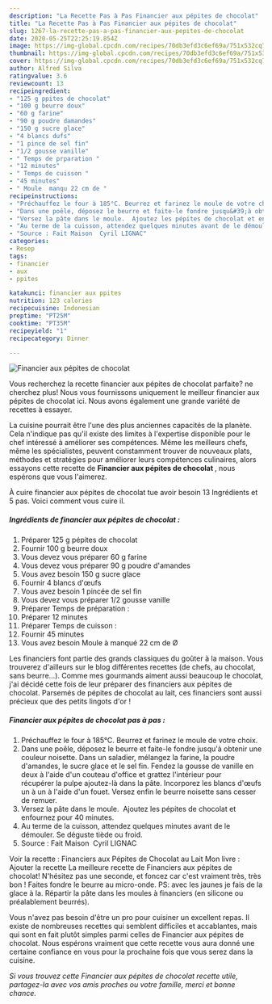 ```yaml
---
description: "La Recette Pas à Pas Financier aux pépites de chocolat"
title: "La Recette Pas à Pas Financier aux pépites de chocolat"
slug: 1267-la-recette-pas-a-pas-financier-aux-pepites-de-chocolat
date: 2020-05-25T22:25:19.854Z
image: https://img-global.cpcdn.com/recipes/70db3efd3c6ef69a/751x532cq70/financier-aux-pepites-de-chocolat-photo-principale-de-la-recette.jpg
thumbnail: https://img-global.cpcdn.com/recipes/70db3efd3c6ef69a/751x532cq70/financier-aux-pepites-de-chocolat-photo-principale-de-la-recette.jpg
cover: https://img-global.cpcdn.com/recipes/70db3efd3c6ef69a/751x532cq70/financier-aux-pepites-de-chocolat-photo-principale-de-la-recette.jpg
author: Alfred Silva
ratingvalue: 3.6
reviewcount: 13
recipeingredient:
- "125 g ppites de chocolat"
- "100 g beurre doux"
- "60 g farine"
- "90 g poudre damandes"
- "150 g sucre glace"
- "4 blancs dufs"
- "1 pince de sel fin"
- "1/2 gousse vanille"
- " Temps de prparation "
- "12 minutes"
- " Temps de cuisson "
- "45 minutes"
- " Moule  manqu 22 cm de "
recipeinstructions:
- "Préchauffez le four à 185°C. Beurrez et farinez le moule de votre choix."
- "Dans une poêle, déposez le beurre et faite-le fondre jusqu&#39;à obtenir une couleur noisette. Dans un saladier, mélangez la farine, la poudre d&#39;amandes, le sucre glace et le sel fin. Fendez la gousse de vanille en deux à l&#39;aide d&#39;un couteau d&#39;office et grattez l&#39;intérieur pour récupérer la pulpe ajoutez-là dans la pâte. Incorporez les blancs d&#39;œufs un à un à l&#39;aide d&#39;un fouet. Versez enfin le beurre noisette sans cesser de remuer."
- "Versez la pâte dans le moule.  Ajoutez les pépites de chocolat et enfournez pour 40 minutes."
- "Au terme de la cuisson, attendez quelques minutes avant de le démouler. Se déguste tiède ou froid."
- "Source : Fait Maison  Cyril LIGNAC"
categories:
- Resep
tags:
- financier
- aux
- ppites

katakunci: financier aux ppites 
nutrition: 123 calories
recipecuisine: Indonesian
preptime: "PT25M"
cooktime: "PT35M"
recipeyield: "1"
recipecategory: Dinner

---
```



![Financier aux pépites de chocolat](https://img-global.cpcdn.com/recipes/70db3efd3c6ef69a/751x532cq70/financier-aux-pepites-de-chocolat-photo-principale-de-la-recette.jpg)

Vous recherchez la recette financier aux pépites de chocolat parfaite? ne cherchez plus! Nous vous fournissons uniquement le meilleur financier aux pépites de chocolat ici. Nous avons également une grande variété de recettes à essayer.

La cuisine pourrait être l'une des plus anciennes capacités de la planète. Cela n'indique pas qu'il existe des limites à l'expertise disponible pour le chef intéressé à améliorer ses compétences. Même les meilleurs chefs, même les spécialistes, peuvent constamment trouver de nouveaux plats, méthodes et stratégies pour améliorer leurs compétences culinaires, alors essayons cette recette de <strong> Financier aux pépites de chocolat </strong>, nous espérons que vous l'aimerez.

<!--inarticleads1-->

À cuire financier aux pépites de chocolat tue avoir besoin 13 Ingrédients et 5 pas. Voici comment vous cuire il.

##### Ingrédients de financier aux pépites de chocolat :

1. Préparer 125 g pépites de chocolat
1. Fournir 100 g beurre doux
1. Vous devez vous préparer 60 g farine
1. Vous devez vous préparer 90 g poudre d&#39;amandes
1. Vous avez besoin 150 g sucre glace
1. Fournir 4 blancs d&#39;œufs
1. Vous avez besoin 1 pincée de sel fin
1. Vous devez vous préparer 1/2 gousse vanille
1. Préparer  Temps de préparation :
1. Préparer 12 minutes
1. Préparer  Temps de cuisson :
1. Fournir 45 minutes
1. Vous avez besoin  Moule à manqué 22 cm de Ø


Les financiers font partie des grands classiques du goûter à la maison. Vous trouverez d&#39;ailleurs sur le blog différentes recettes (de chefs, au chocolat, sans beurre…). Comme mes gourmands aiment aussi beaucoup le chocolat, j&#39;ai décidé cette fois de leur préparer des financiers aux pépites de chocolat. Parsemés de pépites de chocolat au lait, ces financiers sont aussi précieux que des petits lingots d&#39;or ! 

<!--inarticleads2-->

##### Financier aux pépites de chocolat pas à pas :

1. Préchauffez le four à 185°C. Beurrez et farinez le moule de votre choix.
1. Dans une poêle, déposez le beurre et faite-le fondre jusqu&#39;à obtenir une couleur noisette. Dans un saladier, mélangez la farine, la poudre d&#39;amandes, le sucre glace et le sel fin. Fendez la gousse de vanille en deux à l&#39;aide d&#39;un couteau d&#39;office et grattez l&#39;intérieur pour récupérer la pulpe ajoutez-là dans la pâte. Incorporez les blancs d&#39;œufs un à un à l&#39;aide d&#39;un fouet. Versez enfin le beurre noisette sans cesser de remuer.
1. Versez la pâte dans le moule.  Ajoutez les pépites de chocolat et enfournez pour 40 minutes.
1. Au terme de la cuisson, attendez quelques minutes avant de le démouler. Se déguste tiède ou froid.
1. Source : Fait Maison  Cyril LIGNAC


Voir la recette : Financiers aux Pépites de Chocolat au Lait Mon livre : Ajouter la recette La meilleure recette de Financiers aux pépites de chocolat! N&#39;hésitez pas une seconde, et foncez car c&#39;est vraiment très, très bon ! Faites fondre le beurre au micro-onde. PS: avec les jaunes je fais de la glace à la. Répartir la pâte dans les moules à financiers (en silicone ou préalablement beurrés). 

<!--inarticleads1-->

<p>
Vous n'avez pas besoin d'être un pro pour cuisiner un excellent repas. Il existe de nombreuses recettes qui semblent difficiles et accablantes, mais qui sont en fait plutôt simples parmi celles de Financier aux pépites de chocolat. Nous espérons vraiment que cette recette vous aura donné une certaine confiance en vous pour la prochaine fois que vous serez dans la cuisine.
</p>

<p>
<i>Si vous trouvez cette Financier aux pépites de chocolat recette utile, partagez-la avec vos amis proches ou votre famille, merci et bonne chance.</i>
</p>
